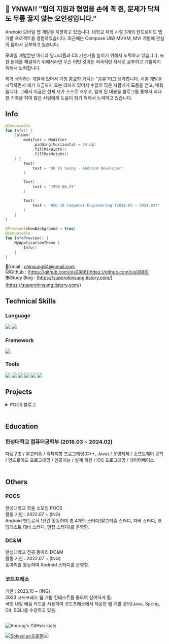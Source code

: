 ## 👋 YNWA!! "팀의 지원과 협업을 손에 꼭 쥔, 문제가 닥쳐도 무릎 꿇지 않는 오인성입니다."
Android 모바일 앱 개발을 지망하고 있습니다. 대학교 재학 시절 3개의 안드로이드 앱 개발 프로젝트를 경험하였습니다. 최근에는 Compose UI와 MVVM, MVI 개발에 관심이 많아서 공부하고 있습니다.

모바일 개발뿐만 아니라 알고리즘과 CS 기본기를 높이기 위해서 노력하고 있습니다. 또한 문제를 해결하기 위해서라면 무슨 어떤 것이든 적극적인 자세로 공부하고 개발하기 위해서 노력합니다.

제가 생각하는 개발에 있어서 가장 중요한 가치는 "공유"라고 생각합니다. 처음 개발을 시작하면서 제가 지금까지 오는 데까지 있어서 수없이 많은 사람에게 도움을 받고, 배웠습니다. 그래서 지금은 현재 제가 스스로 배우고, 알게 된 내용을 블로그를 통해서 최대한 기록을 하여 많은 사람에게 도움이 되기 위해서 노력하고 있습니다.

## Info
```kotlin
@Composable
fun Info() {
    Column(
        modifier = Modifier
            .padding(horizontal = 24.dp)
            .fillMaxWidth()
            .fillMaxHeight()
    ) {
        Text(
            text = "Oh In Seong - Android Developer"
        )

        Text(
            text = "1996.06.21"
        )

        Text(
            text = "HSU 18 Computer Engineering (2018.03 ~ 2024.02)"
        )
    }
}

@Preview(showBackground = true)
@Composable
fun InfoPreview() {
    MyApplicationTheme {
        Info()
    }
}
```
📧Gmail : [ohinsung64@gmail.com](mailto:ohinsung64@gmail.com)<br>
🐱Github : [https://github.com/ois0886](https://github.com/ois0886)<br>
📚Study Blog : [https://superohinsung.tistory.com/](https://superohinsung.tistory.com/)

## Technical Skills
### Language
<img src="https://img.shields.io/badge/Kotlin-7F52FF?style=for-the-badge&logo=Kotlin&logoColor=white"/> <img src="https://img.shields.io/badge/JAVA-007396.svg?style=for-the-badge&logo=JAVA&logoColor=black"> 

### Framework
<img src="https://img.shields.io/badge/Android-3DDC84?style=for-the-badge&logo=Android&logoColor=white"/> 

### Tools
<img src="https://img.shields.io/badge/Git-F05032?style=for-the-badge&logo=Git&logoColor=white"/> <img src="https://img.shields.io/badge/Github-181717?style=for-the-badge&logo=Github&logoColor=white"/> <img src="https://img.shields.io/badge/Visual%20Studio%20Code-007ACC.svg?style=for-the-badge&logo=Visual%20Studio%20Code&logoColor=white"> <img src="https://img.shields.io/badge/Android%20Studio-3DDC84.svg?style=for-the-badge&logo=Android%20Studio&logoColor=white"> <img src="https://img.shields.io/badge/IntelliJ%20IDEA-000000.svg?style=for-the-badge&logo=IntelliJ%20IDEA&logoColor=white"> <img src="https://img.shields.io/badge/Firebase-FFCA28.svg?style=for-the-badge&logo=Firebase&logoColor=white"> 

## Projects
<!-- 여기는 나중에 추가
### 콥알림이(진행중)
2023.10 ~ ing<br>

Fact
- 총 4명의 인원(Server 2명, Android 1명, IOS 1명)이 팀을 구성하여 시작하게 된 6개월 졸업 작품
- 실제 프로젝트 기획부터 디자인까지 직접 만들며, 요구사항을 실제로 작성하며 스프린트를 진행함.
- 기존에 존재한 봉사앱과 

Lesson
- 
- 
- 
<br>

### [재능마켓](https://github.com/GrapeBongBong/Android) (작성중)
2022.12 ~ 2023.06(6개월)<br>

Fact
- 총 4명의 인원(Server 2명, Android 1명, IOS 1명)이 팀을 구성하여 시작하게 된 6개월 졸업 작품
- 실제 프로젝트 기획부터 디자인까지 직접 만들며, 요구사항을 실제로 작성하며 스프린트를 진행함.
- 기존에 존재한 봉사앱과 

Lesson
- 
- 
- 
<br>


### [디딤돌 프로젝트](https://github.com/HSU-Didimdol/Android_PickNumber) (작성중)
2022.12 ~ 2023.06(6개월)<br>

Fact
- 
- 
- 

Lesson
- 
- 
- 
<br>
-->
<details>
<summary>POCS 블로그</summary>
<br>

[깃허브 바로가기](https://github.com/hansung-pocs/blog-android) <br>
    
2022.07 ~ 2022.09(3개월)<br>

### Fact
- 초기 11명의 규모에서 프로젝트를 진행함. (백엔드 2명, 안드로이드 2명, 프론트엔드 5명, PM 2명)
- 프로젝트를 위한 안드로이드 학습기간 2주를 거친 후에 스프린트 8주 + 유지보수 기간 3주를 통해서 실제 앱을 구글 앱 스토어에 출시함.
- 기본적인 안드로이드 기술 스택 뿐만 아니라 [클린 아키텍처](https://superohinsung.tistory.com/74)와 [MVVM](https://superohinsung.tistory.com/66)을 공부해서 실제로 프로젝트를 적용하고 이를 블로그에 글로 게시함.

### Lesson
- 학습과 프로젝트에 있어 중요한 것은 과정을 기록하는 것에 있음을 깨달음.
- 팀프로젝트를 진행함에 있어서 나 자신이 팔로워 보다는 리더형에 가까운 사람임을 깨달았고, 그럼에도 아직은 부족한 리더라는 것을 알게됨.
- 안드로이드 파트에서 팀장을 맡아서 다른 팀(Server, Front)와 대화를 하는 법을 배움
- 팀원들의 자율성을 끌어내기 위한 법을 고민하게 됨.

### TechStack
- Coroutine
- Paging3
- View Binding
- ViewModel
- Compose
- Hilt
- Dagger
- Glide
- Retrofit2
- OkHttp3
- Espresso
- Github Action(CI/CD)

</details>
<br>

## Education

### 한성대학교 컴퓨터공학부 (2018.03 ~ 2024.02) 
자료구조 / 알고리즘 / 객체지향 프로그래밍(C++, Java) / 운영체제 / 소프트웨어 공학 / 안드로이드 프로그래밍 / 인공지능 / 설계 패턴 / iOS 프로그래밍 / 데이터베이스 <br>
<br>

## Others

### POCS
한성대학교 학술 소모임 POCS <br>
활동 기한 : 2022.07 ~ (ING) <br>
Android 멘토로서 1년간 활동하며 총 4개의 스터디(알고리즘 스터디, 자바 스터디, 코딩테스트 대비 스터디, 면접 스터디)를 운영함. <br>

### DC&M
한성대학교 전공 동아리 DC&M <br>
활동 기한 : 2022.07 ~ (ING) <br>
동아리를 활동하며 Android 스터디를 운영함. <br>

### 코드프레소 
기한 : 2023.10 ~ (ING) <br>
2023 코드프레소 웹 개발 컨테스트를 통하여 참여하게 됨. <br>
국민 내일 배움 카드를 사용하여 코드프레소에서 제공한 웹 개발 강의(Java, Spring, Git, SQL)를 수강하고 있음. 
<br>
<br>
<!-- 여기는 나중에 추가
## Certifications
SQLD

컴퓨터 활용능력 1급

OPIC IL
-->

![Anurag's GitHub stats](https://github-readme-stats.vercel.app/api?username=ois0886&show_icons=true&theme=dark)

[![Solved.ac프로필](http://mazassumnida.wtf/api/v2/generate_badge?boj=ois0886)](https://solved.ac/ois0886)<img src="http://mazandi.herokuapp.com/api?handle=ois0886&theme=warm"/>
